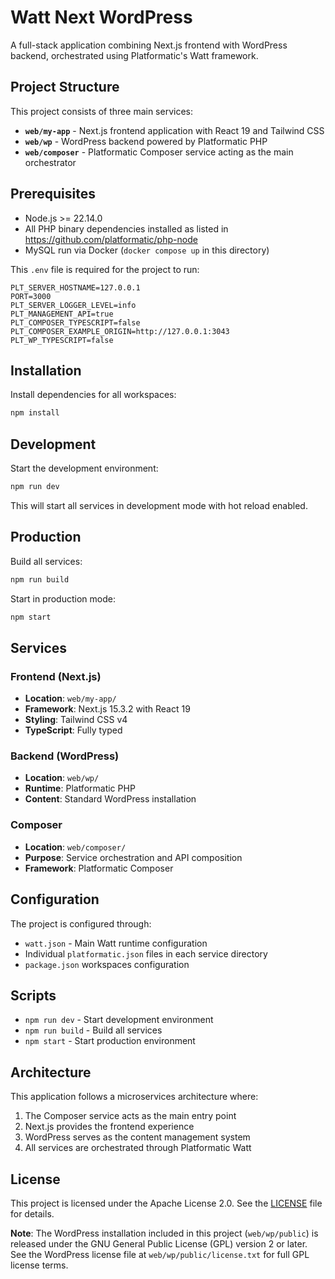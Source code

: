 # Watt Next WordPress

A full-stack application combining Next.js frontend with WordPress backend, orchestrated using Platformatic's Watt framework.

## Project Structure

This project consists of three main services:

- **`web/my-app`** - Next.js frontend application with React 19 and Tailwind CSS
- **`web/wp`** - WordPress backend powered by Platformatic PHP
- **`web/composer`** - Platformatic Composer service acting as the main orchestrator

## Prerequisites

- Node.js >= 22.14.0
- All PHP binary dependencies installed as listed in https://github.com/platformatic/php-node
- MySQL run via Docker (`docker compose up` in this directory)

This `.env` file is required for the project to run:

```
PLT_SERVER_HOSTNAME=127.0.0.1
PORT=3000
PLT_SERVER_LOGGER_LEVEL=info
PLT_MANAGEMENT_API=true
PLT_COMPOSER_TYPESCRIPT=false
PLT_COMPOSER_EXAMPLE_ORIGIN=http://127.0.0.1:3043
PLT_WP_TYPESCRIPT=false
```

## Installation

Install dependencies for all workspaces:

```bash
npm install
```

## Development

Start the development environment:

```bash
npm run dev
```

This will start all services in development mode with hot reload enabled.

## Production

Build all services:

```bash
npm run build
```

Start in production mode:

```bash
npm start
```

## Services

### Frontend (Next.js)
- **Location**: `web/my-app/`
- **Framework**: Next.js 15.3.2 with React 19
- **Styling**: Tailwind CSS v4
- **TypeScript**: Fully typed

### Backend (WordPress)
- **Location**: `web/wp/`
- **Runtime**: Platformatic PHP
- **Content**: Standard WordPress installation

### Composer
- **Location**: `web/composer/`
- **Purpose**: Service orchestration and API composition
- **Framework**: Platformatic Composer

## Configuration

The project is configured through:
- `watt.json` - Main Watt runtime configuration
- Individual `platformatic.json` files in each service directory
- `package.json` workspaces configuration

## Scripts

- `npm run dev` - Start development environment
- `npm run build` - Build all services
- `npm start` - Start production environment

## Architecture

This application follows a microservices architecture where:
1. The Composer service acts as the main entry point
2. Next.js provides the frontend experience
3. WordPress serves as the content management system
4. All services are orchestrated through Platformatic Watt

## License

This project is licensed under the Apache License 2.0. See the [LICENSE](LICENSE) file for details.

**Note**: The WordPress installation included in this project (`web/wp/public`) is released under the GNU General Public License (GPL) version 2 or later. See the WordPress license file at `web/wp/public/license.txt` for full GPL license terms.
